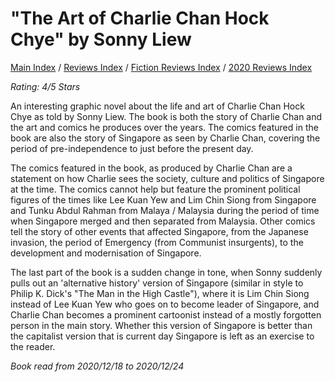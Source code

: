 # "The Art of Charlie Chan Hock Chye" by Sonny Liew

[Main Index](../../../README.md) / [Reviews Index](../../README.md) / [Fiction Reviews Index](../README.md) / [2020 Reviews Index](README.md)

*Rating: 4/5 Stars*

An interesting graphic novel about the life and art of Charlie Chan Hock Chye as told by Sonny Liew. The book is both the story of Charlie Chan and the art and comics he produces over the years. The comics featured in the book are also the story of Singapore as seen by Charlie Chan, covering the period of pre-independence to just before the present day.

The comics featured in the book, as produced by Charlie Chan are a statement on how Charlie sees the society, culture and politics of Singapore at the time. The comics cannot help but feature the prominent political figures of the times like Lee Kuan Yew and Lim Chin Siong from Singapore and Tunku Abdul Rahman from Malaya / Malaysia during the period of time when Singapore merged and then separated from Malaysia. Other comics tell the story of other events that affected Singapore, from the Japanese invasion, the period of Emergency (from Communist insurgents), to the development and modernisation of Singapore.

The last part of the book is a sudden change in tone, when Sonny suddenly pulls out an 'alternative history' version of Singapore (similar in style to Philip K. Dick's "The Man in the High Castle"), where it is Lim Chin Siong instead of Lee Kuan Yew who goes on to become leader of Singapore, and Charlie Chan becomes a prominent cartoonist instead of a mostly forgotten person in the main story. Whether this version of Singapore is better than the capitalist version that is current day Singapore is left as an exercise to the reader.

*Book read from 2020/12/18 to 2020/12/24*
